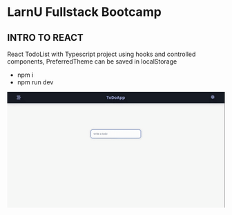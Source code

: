 # LarnU Fullstack Bootcamp

## INTRO TO REACT

React TodoList with Typescript project using hooks and controlled components, PreferredTheme can be saved in localStorage

- npm i
- npm run dev

![plot](./src/assets/chrome-capture-2022-6-29.gif)
